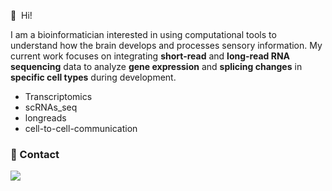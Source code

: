 <p>
  👋&nbsp; Hi!
</p>

<p>
  
I am a bioinformatician interested in using computational tools to understand how the brain develops and processes sensory information. My current work focuses on integrating **short-read** and **long-read RNA sequencing** data to analyze **gene expression** and **splicing changes** in **specific cell types** during development.

- Transcriptomics
- scRNAs_seq
- longreads
- cell-to-cell-communication

</p>


### 📨 Contact
<a href="mailto:ana.gonzalezalvarez@kaust.edu.sa" target="_blank">
  <img src="https://img.shields.io/badge/ana.gonzalezalvarez@kaust.edu.sa-EA4335?style=flat-square&logo=Gmail&logoColor=white"/></a>
